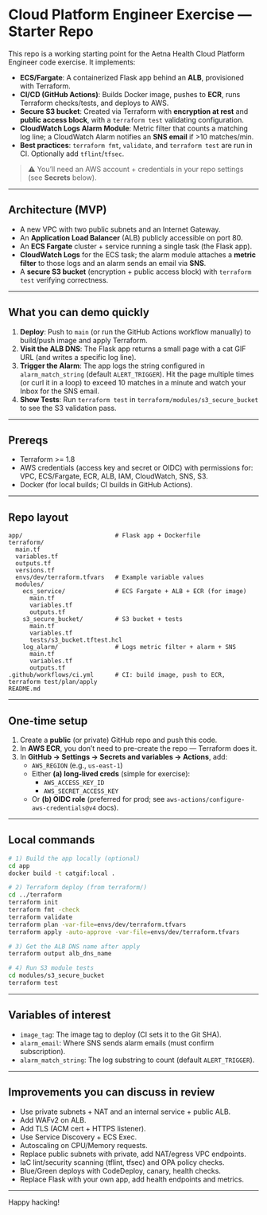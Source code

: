 # Cloud Platform Engineer Exercise — Starter Repo

This repo is a working starting point for the Aetna Health Cloud Platform Engineer code exercise. It implements:

- **ECS/Fargate**: A containerized Flask app behind an **ALB**, provisioned with Terraform.
- **CI/CD (GitHub Actions)**: Builds Docker image, pushes to **ECR**, runs Terraform checks/tests, and deploys to AWS.
- **Secure S3 bucket**: Created via Terraform with **encryption at rest** and **public access block**, with a `terraform test` validating configuration.
- **CloudWatch Logs Alarm Module**: Metric filter that counts a matching log line; a CloudWatch Alarm notifies an **SNS email** if >10 matches/min.
- **Best practices**: `terraform fmt`, `validate`, and `terraform test` are run in CI. Optionally add `tflint`/`tfsec`.

> ⚠️ You’ll need an AWS account + credentials in your repo settings (see **Secrets** below).

---

## Architecture (MVP)

- A new VPC with two public subnets and an Internet Gateway.
- An **Application Load Balancer** (ALB) publicly accessible on port 80.
- An **ECS Fargate** cluster + service running a single task (the Flask app).
- **CloudWatch Logs** for the ECS task; the alarm module attaches a **metric filter** to those logs and an alarm sends an email via **SNS**.
- A **secure S3 bucket** (encryption + public access block) with `terraform test` verifying correctness.

---

## What you can demo quickly

1. **Deploy**: Push to `main` (or run the GitHub Actions workflow manually) to build/push image and apply Terraform.
2. **Visit the ALB DNS**: The Flask app returns a small page with a cat GIF URL (and writes a specific log line).
3. **Trigger the Alarm**: The app logs the string configured in `alarm_match_string` (default `ALERT_TRIGGER`). Hit the page multiple times (or curl it in a loop) to exceed 10 matches in a minute and watch your Inbox for the SNS email.
4. **Show Tests**: Run `terraform test` in `terraform/modules/s3_secure_bucket` to see the S3 validation pass.

---

## Prereqs

- Terraform >= 1.8
- AWS credentials (access key and secret or OIDC) with permissions for: VPC, ECS/Fargate, ECR, ALB, IAM, CloudWatch, SNS, S3.
- Docker (for local builds; CI builds in GitHub Actions).

---

## Repo layout

```
app/                          # Flask app + Dockerfile
terraform/
  main.tf
  variables.tf
  outputs.tf
  versions.tf
  envs/dev/terraform.tfvars   # Example variable values
  modules/
    ecs_service/              # ECS Fargate + ALB + ECR (for image)
      main.tf
      variables.tf
      outputs.tf
    s3_secure_bucket/         # S3 bucket + tests
      main.tf
      variables.tf
      tests/s3_bucket.tftest.hcl
    log_alarm/                # Logs metric filter + alarm + SNS
      main.tf
      variables.tf
      outputs.tf
.github/workflows/ci.yml      # CI: build image, push to ECR, terraform test/plan/apply
README.md
```

---

## One‑time setup

1. Create a **public** (or private) GitHub repo and push this code.
2. In **AWS ECR**, you don’t need to pre-create the repo — Terraform does it.
3. In **GitHub → Settings → Secrets and variables → Actions**, add:
   - `AWS_REGION` (e.g., `us-east-1`)
   - Either **(a) long‑lived creds** (simple for exercise):
     - `AWS_ACCESS_KEY_ID`
     - `AWS_SECRET_ACCESS_KEY`
   - Or **(b) OIDC role** (preferred for prod; see `aws-actions/configure-aws-credentials@v4` docs).

---

## Local commands

```bash
# 1) Build the app locally (optional)
cd app
docker build -t catgif:local .

# 2) Terraform deploy (from terraform/)
cd ../terraform
terraform init
terraform fmt -check
terraform validate
terraform plan -var-file=envs/dev/terraform.tfvars
terraform apply -auto-approve -var-file=envs/dev/terraform.tfvars

# 3) Get the ALB DNS name after apply
terraform output alb_dns_name

# 4) Run S3 module tests
cd modules/s3_secure_bucket
terraform test
```

---

## Variables of interest

- `image_tag`: The image tag to deploy (CI sets it to the Git SHA).
- `alarm_email`: Where SNS sends alarm emails (must confirm subscription).
- `alarm_match_string`: The log substring to count (default `ALERT_TRIGGER`).

---

## Improvements you can discuss in review

- Use private subnets + NAT and an internal service + public ALB.
- Add WAFv2 on ALB.
- Add TLS (ACM cert + HTTPS listener).
- Use Service Discovery + ECS Exec.
- Autoscaling on CPU/Memory requests.
- Replace public subnets with private, add NAT/egress VPC endpoints.
- IaC lint/security scanning (tflint, tfsec) and OPA policy checks.
- Blue/Green deploys with CodeDeploy, canary, health checks.
- Replace Flask with your own app, add health endpoints and metrics.

---

Happy hacking!
